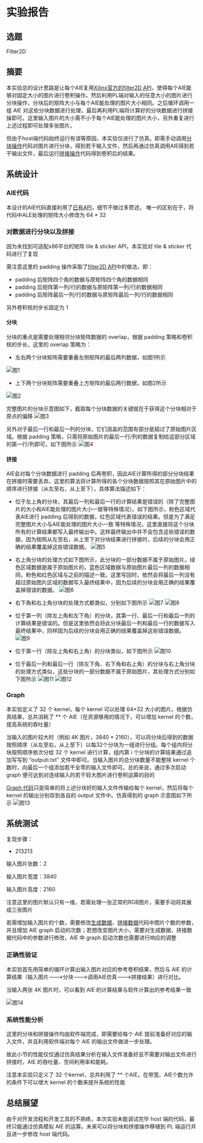 # 实验报告

## 选题
Filter2D

## 摘要
本实验总的设计思路是让每个AIE复用[Xilinx官方的filter2D API](https://github.com/DongDongZZD/CCC2023/blob/main/src/xf_filter2d_aie.hpp)，使得每个AIE能够对固定大小的图片进行卷积操作。然后利用PL端对输入的任意大小的图片进行分块操作，分块后的矩阵大小与每个AIE能处理的图片大小相同。之后循环调用一组 AIE 对这些分块数据进行处理，最后再利用PL端将计算好的分块数据进行拼接操即可。这里输入图片的大小需不小于每个AIE能处理的图片大小，另外重复进行上述过程即可处理多张图片。

但由于host端代码始终运行有误等原因，本实验仅进行了仿真。即需手动调用[分块操作](https://github.com/DongDongZZD/CCC2023/blob/main/data/generate_data.cpp)代码对图片进行分块，得到若干输入文件，然后再通过仿真调用AIE得到若干输出文件，最后运行[拼接操作](https://github.com/DongDongZZD/CCC2023/blob/main/data/sticker.cpp)代码得到卷积后的结果。

## 系统设计

### AIE代码

本设计的AIE代码直接利用了[已有API](https://github.com/DongDongZZD/CCC2023/blob/main/src/xf_filter2d_aie.hpp)，细节不做过多赘述。
唯一的区别在于，将代码中ALE处理的矩阵大小修改为 64 * 32

### 对数据进行分块以及拼接

因为未找到可适配x86平台的矩阵 tile & sticker API，本实验对 tile & sticker 代码进行了复现

需注意这里的 padding 操作采取了[filter2D API](https://github.com/DongDongZZD/CCC2023/blob/main/src/xf_filter2d_aie.hpp)中的做法，即：
- padding 后矩阵四个角的数据与原矩阵四个角的数据相同
- padding 后矩阵第一列/行的数据与原矩阵第一列/行的数据相同
- padding 后矩阵最后一列/行的数据与原矩阵最后一列/行的数据相同

另外卷积核的步长固定为 1

#### 分块
分块的重点是需要处理相邻分块矩阵数据的 overlap，根据 padding 策略和卷积核的步长，这里的 overlap 策略为：
- 左右两个分块矩阵需要重叠左侧矩阵的最后两列数据，如图1所示

![图1](https://github.com/DongDongZZD/CCC2023/blob/main/readme_image/1.png "图1 左右分块矩阵的 overlap")

- 上下两个分块矩阵需要重叠上方矩阵的最后两行数据，如图2所示

![图2](https://github.com/DongDongZZD/CCC2023/blob/main/readme_image/2.png "图2 上下分块矩阵的 overlap")

完整图片的分块示意图如下，截取每个分块数据的关键就在于获得这个分块相对于原点的偏移
![图3](https://github.com/DongDongZZD/CCC2023/blob/main/readme_image/3.png "图3 分块的示意图")

另外对于最后一行和最后一列的分块，它们涵盖的范围有部分是超过了原始图片区域。根据 padding 策略，只需将原始图片的最后一行/列的数据复制给这部分区域的第一行/列即可，如下图所示
![图4](https://github.com/DongDongZZD/CCC2023/blob/main/readme_image/4.png "图4 特殊分块示意图")

#### 拼接

AIE会对每个分块数据进行 padding 后再卷积，因此AIE计算所得的部分分块结果在拼接时需要丢弃。这里的算法将计算所得的各个分块数据按照其在原始图片中的顺序进行拼接（从左至右，从上至下），具体算法描述如下：

- 位于左上角的分块，其最后一列和最后一行的计算结果是错误的（除了完整图片的大小和AIE能处理的图片大小一致等特殊情况）。如下图所示，粉色区域代表AIE进行 padding 后得到的数据，红色区域代表错误的结果。但是为了满足 完整图片大小与AIE能处理的图片大小一致 等特殊情况，这里直接将这个分块所有的计算结果都写入最终输出中。这样最终输出中并不会包含这些错误的数据，因为按照从左至右，从上至下对分块结果进行拼接时，后续的分块会用正确的结果覆盖掉这些错误数据。
![图5](https://github.com/DongDongZZD/CCC2023/blob/main/readme_image/5.png "图5 左上角分块的完整历程")
- 右上角分块的处理方式如下图所示，此分块的一部分数据不属于原始图片。绿色区域数据是属于原始图片的，蓝色区域数据与原始图片最后一列的数据相同，粉色和红色区域与之前的描述一致。这里写回时，依然会将最后一列没有超过原始图片区域的数据写入最终结果中，因为后续的分块会用正确的结果覆盖掉错误的数据。
![图6](https://github.com/DongDongZZD/CCC2023/blob/main/readme_image/6.png "图6 左上角分块的完整历程")
- 右下角和右上角分块的处理方式都类似，分别如下图所示
![图7](https://github.com/DongDongZZD/CCC2023/blob/main/readme_image/7.png "图7 左上角分块的完整历程")
![图8](https://github.com/DongDongZZD/CCC2023/blob/main/readme_image/8.png "图8 左上角分块的完整历程")

- 位于第一列（除左上角和左下角）的分块，其第一行、最后一行和最后一列的计算结果是错误的。但是这里依然会将此分块最后一列和最后一行的数据写入最终结果中，同样因为后续的分块会用正确的结果覆盖掉这些错误数据。
![图9](https://github.com/DongDongZZD/CCC2023/blob/main/readme_image/9.png "图9 第一列分块的完整历程")
- 位于第一行（除左上角和右上角）的分块类似，如下图所示
![图10](https://github.com/DongDongZZD/CCC2023/blob/main/readme_image/10.png "图10 第一行分块的完整历程")
- 位于最后一列和最后一行（除左下角、右下角和右上角）的分块与右上角分块的处理方式类似，这些分块的一部分数据不属于原始图片，其处理方式分别如下图所示
![图11](https://github.com/DongDongZZD/CCC2023/blob/main/readme_image/11.png "图11 第一行分块的完整历程")
![图12](https://github.com/DongDongZZD/CCC2023/blob/main/readme_image/12.png "图12 第一行分块的完整历程")


### Graph

本实验定义了 32 个 kernel，每个 kernel 可以处理 64*32 大小的图片。根据仿真结果，总共消耗了 ** 个 AIE（在资源够用的情况下，可以增加 kernel 的个数，提高系统的吞吐量）

当输入的图片较大时（例如 4K 图片，3840 * 2160），可以将分块后得到的数据按照顺序（从左至右，从上至下）以每32个分块为一组进行分组。每个组内将分块按照顺序依次分给 32 个 kernel 进行计算，组内第 i 个分块的计算结果通过追加写写到 “outputi.txt” 文件中即可。当输入图片的总分块数量不能整除 kernel 个数时，向最后一个组添加若干全零的输入文件即可。总的来说，通过多次启动 graph 便可达到对连续输入的若干较大图片进行卷积运算的目的

[Graph 代码](https://github.com/DongDongZZD/CCC2023/blob/main/src/graph.cpp)只是简单的将上述分块好的输入文件传输给每个 kernel，然后将每个 kernel 的输出分别存到各自的 output 文件中。仿真得到的 graph 示意图如下所示
![图13](https://github.com/DongDongZZD/CCC2023/blob/main/readme_image/13.png "图13 32个 kernel 对应的 graph 示意图")

## 系统测试

复现步骤：
- 213213

输入图片张数：2

输入图片宽度：3840

输入图片高度：2160

注意这里的图片默认只有一维，若需处理一张正常的RGB图片，需要手动将其展成三张图片

若需增加输入图片的个数，需要修改[生成数据](https://github.com/DongDongZZD/CCC2023/blob/main/data/generate_data.cpp)、[拼接数据](https://github.com/DongDongZZD/CCC2023/blob/main/data/sticker.cpp)代码中图片个数的参数，并且增加 AIE graph 启动的次数；若想改变图片大小，需要对生成数据、拼接数据代码中的参数进行修改，AIE 中 graph 启动次数也需要进行响应的调整

### 正确性验证

本实验首先用简单的循环计算出输入图片对应的参考卷积结果，然后与 AIE 的计算结果（输入图片--->分块--->调用AIE仿真--->拼接结果）进行对比。

当输入两张 4K 图片时，可以看到 AIE 的计算结果与软件计算出的参考结果一致

![图14](https://github.com/DongDongZZD/CCC2023/blob/main/readme_image/14.png "图14 正确性验证")

### 系统性能分析

这里的分块和拼接操作均由软件端完成，即需要给每个 AIE 提前准备好对应的输入文件，并且利用软件端对每个 AIE 的输出文件做进一步处理。

故此小节的性能仅仅通过仿真结果分析在输入文件准备好且不需要对输出文件进行拼接时，AIE 的吞吐量、空间利用率和能耗。



注意本实验只定义了 32 个kernel，总共利用了 ** 个AIE，在带宽、AIE个数允许的条件下可以增大 kernel 的个数来提升系统的性能


## 总结展望

由于对开发流程和开发工具的不熟练，本次实验未能调试完毕 host 端的代码，最终只能通过仿真模拟 AIE 的运算。未来可以将分块和拼接操作移植到 PL 端运行并且进一步修改 host 端代码。

